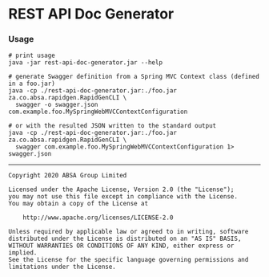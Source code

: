 # REST API Doc Generator

### Usage

```shell script
# print usage
java -jar rest-api-doc-generator.jar --help

# generate Swagger definition from a Spring MVC Context class (defined in a foo.jar)
java -cp ./rest-api-doc-generator.jar:./foo.jar za.co.absa.rapidgen.RapidGenCLI \
  swagger -o swagger.json com.example.foo.MySpringWebMVCContextConfiguration

# or with the resulted JSON written to the standard output
java -cp ./rest-api-doc-generator.jar:./foo.jar za.co.absa.rapidgen.RapidGenCLI \
  swagger com.example.foo.MySpringWebMVCContextConfiguration 1> swagger.json
```

---

    Copyright 2020 ABSA Group Limited
    
    Licensed under the Apache License, Version 2.0 (the "License");
    you may not use this file except in compliance with the License.
    You may obtain a copy of the License at
    
        http://www.apache.org/licenses/LICENSE-2.0
    
    Unless required by applicable law or agreed to in writing, software
    distributed under the License is distributed on an "AS IS" BASIS,
    WITHOUT WARRANTIES OR CONDITIONS OF ANY KIND, either express or implied.
    See the License for the specific language governing permissions and
    limitations under the License.

